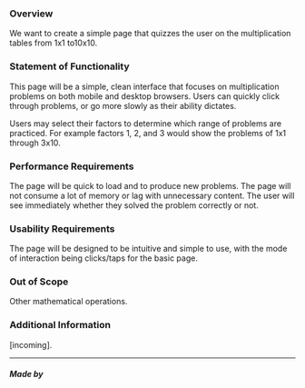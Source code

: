 ### Overview
We want to create a simple page that quizzes the user on the multiplication tables from 1x1 to10x10.
	
### Statement of Functionality
This page will be a simple, clean interface that focuses on multiplication problems on both mobile and desktop browsers. Users can quickly click through problems, or go more slowly as their ability dictates.

Users may select their factors to determine which range of problems are practiced. For example factors 1, 2, and 3 would show the problems of 1x1 through 3x10.
	
### Performance Requirements
The page will be quick to load and to produce new problems. The page will not consume a lot of memory or lag with unnecessary content. The user will see immediately whether they solved the problem correctly or not.
	
### Usability Requirements
The page will be designed to be intuitive and simple to use, with the mode of interaction being clicks/taps for the basic page.

### Out of Scope
Other mathematical operations.

### Additional Information
[incoming].

----------------

#### _Made by_
